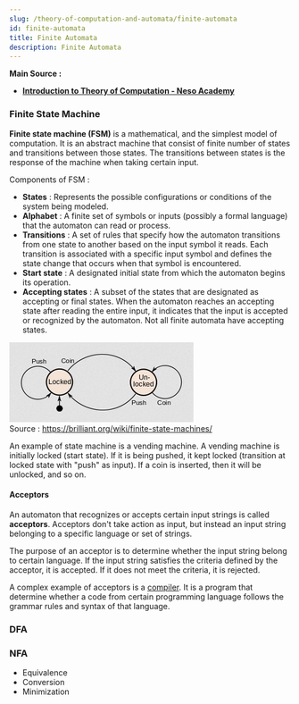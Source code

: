```yaml
---
slug: /theory-of-computation-and-automata/finite-automata
id: finite-automata
title: Finite Automata
description: Finite Automata
---
```


**Main Source :**

- **[Introduction to Theory of Computation - Neso Academy](https://youtu.be/58N2N7zJGrQ?si=ApDqs6e96kyBP1XJ)**

### Finite State Machine

**Finite state machine (FSM)** is a mathematical, and the simplest model of computation. It is an abstract machine that consist of finite number of states and transitions between those states. The transitions between states is the response of the machine when taking certain input.

Components of FSM :

- **States** : Represents the possible configurations or conditions of the system being modeled.
- **Alphabet** : A finite set of symbols or inputs (possibly a formal language) that the automaton can read or process.
- **Transitions** : A set of rules that specify how the automaton transitions from one state to another based on the input symbol it reads. Each transition is associated with a specific input symbol and defines the state change that occurs when that symbol is encountered.
- **Start state** : A designated initial state from which the automaton begins its operation.
- **Accepting states** : A subset of the states that are designated as accepting or final states. When the automaton reaches an accepting state after reading the entire input, it indicates that the input is accepted or recognized by the automaton. Not all finite automata have accepting states.

![Vending machine as an example of finite state machine](./fsm.png)  
Source : https://brilliant.org/wiki/finite-state-machines/

An example of state machine is a vending machine. A vending machine is initially locked (start state). If it is being pushed, it kept locked (transition at locked state with "push" as input). If a coin is inserted, then it will be unlocked, and so on.

#### Acceptors

An automaton that recognizes or accepts certain input strings is called **acceptors**. Acceptors don't take action as input, but instead an input string belonging to a specific language or set of strings.

The purpose of an acceptor is to determine whether the input string belong to certain language. If the input string satisfies the criteria defined by the acceptor, it is accepted. If it does not meet the criteria, it is rejected.

A complex example of acceptors is a [compiler](/compilers). It is a program that determine whether a code from certain programming language follows the grammar rules and syntax of that language.

### DFA

### NFA

- Equivalence
- Conversion
- Minimization
